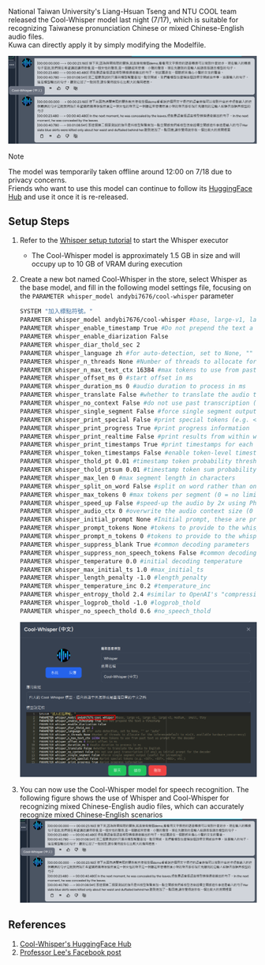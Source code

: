 National Taiwan University's Liang-Hsuan Tseng and NTU COOL team released the Cool-Whisper model last night (7/17), which is suitable for recognizing Taiwanese pronunciation Chinese or mixed Chinese-English audio files.  
Kuwa can directly apply it by simply modifying the Modelfile.

![](./img/2024-07-18-cool-whisper/demo.png)

> [!Note] 
The model was temporarily taken offline around 12:00 on 7/18 due to privacy concerns.  
Friends who want to use this model can continue to follow its [HuggingFace Hub](https://huggingface.co/andybi7676/cool-whisper) and use it once it is re-released.

## Setup Steps

1. Refer to the [Whisper setup tutorial](./2024-06-24-whisper-tutorial.md) to start the Whisper executor
    - The Cool-Whisper model is approximately 1.5 GB in size and will occupy up to 10 GB of VRAM during execution

2. Create a new bot named Cool-Whisper in the store, select Whisper as the base model, and fill in the following model settings file, focusing on the `PARAMETER whisper_model andybi7676/cool-whisper` parameter
    ```dockerfile
    SYSTEM "加入標點符號。"
    PARAMETER whisper_model andybi7676/cool-whisper #base, large-v1, large-v2, large-v3, medium,  small, tiny
    PARAMETER whisper_enable_timestamp True #Do not prepend the text a timestamp
    PARAMETER whisper_enable_diarization False
    PARAMETER whisper_diar_thold_sec 2
    PARAMETER whisper_language zh #for auto-detection, set to None, "" or "auto"
    PARAMETER whisper_n_threads None #Number of threads to allocate for the inferencedefault to min(4, available hardware_concurrency)
    PARAMETER whisper_n_max_text_ctx 16384 #max tokens to use from past text as prompt for the decoder
    PARAMETER whisper_offset_ms 0 #start offset in ms
    PARAMETER whisper_duration_ms 0 #audio duration to process in ms
    PARAMETER whisper_translate False #whether to translate the audio to English
    PARAMETER whisper_no_context False #do not use past transcription (if any) as initial prompt for the decoder
    PARAMETER whisper_single_segment False #force single segment output (useful for streaming)
    PARAMETER whisper_print_special False #print special tokens (e.g. <SOT>, <EOT>, <BEG>, etc.)
    PARAMETER whisper_print_progress True #print progress information
    PARAMETER whisper_print_realtime False #print results from within whisper.cpp (avoid it, use callback instead)
    PARAMETER whisper_print_timestamps True #print timestamps for each text segment when printing realtime
    PARAMETER whisper_token_timestamps False #enable token-level timestamps
    PARAMETER whisper_thold_pt 0.01 #timestamp token probability threshold (~0.01)
    PARAMETER whisper_thold_ptsum 0.01 #timestamp token sum probability threshold (~0.01)
    PARAMETER whisper_max_len 0 #max segment length in characters
    PARAMETER whisper_split_on_word False #split on word rather than on token (when used with max_len)
    PARAMETER whisper_max_tokens 0 #max tokens per segment (0 = no limit)
    PARAMETER whisper_speed_up False #speed-up the audio by 2x using Phase Vocoder
    PARAMETER whisper_audio_ctx 0 #overwrite the audio context size (0 = use default)
    PARAMETER whisper_initial_prompt None #Initial prompt, these are prepended to any existing text context from a previous call
    PARAMETER whisper_prompt_tokens None #tokens to provide to the whisper decoder as initial prompt
    PARAMETER whisper_prompt_n_tokens 0 #tokens to provide to the whisper decoder as initial prompt
    PARAMETER whisper_suppress_blank True #common decoding parameters
    PARAMETER whisper_suppress_non_speech_tokens False #common decoding parameters
    PARAMETER whisper_temperature 0.0 #initial decoding temperature
    PARAMETER whisper_max_initial_ts 1.0 #max_initial_ts
    PARAMETER whisper_length_penalty -1.0 #length_penalty
    PARAMETER whisper_temperature_inc 0.2 #temperature_inc
    PARAMETER whisper_entropy_thold 2.4 #similar to OpenAI's "compression_ratio_threshold"
    PARAMETER whisper_logprob_thold -1.0 #logprob_thold
    PARAMETER whisper_no_speech_thold 0.6 #no_speech_thold
    ```
   ![](./img/2024-07-18-cool-whisper/modelfile.png)

3. You can now use the Cool-Whisper model for speech recognition. The following figure shows the use of Whisper and Cool-Whisper for recognizing mixed Chinese-English audio files, which can accurately recognize mixed Chinese-English scenarios
![](./img/2024-07-18-cool-whisper/demo.png)

## References

1. [Cool-Whisper's HuggingFace Hub](https://huggingface.co/andybi7676/cool-whisper)
2. [Professor Lee's Facebook post](https://www.facebook.com/share/RJCfUwitEeQX9KNQ/?mibextid=WC7FNe)